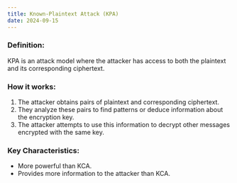```yaml
---
title: Known-Plaintext Attack (KPA)
date: 2024-09-15
---
```

### Definition:
KPA is an attack model where the attacker has access to both the plaintext and its corresponding ciphertext.

### How it works:
1. The attacker obtains pairs of plaintext and corresponding ciphertext.
2. They analyze these pairs to find patterns or deduce information about the encryption key.
3. The attacker attempts to use this information to decrypt other messages encrypted with the same key.

### Key Characteristics:
- More powerful than KCA.
- Provides more information to the attacker than KCA.
